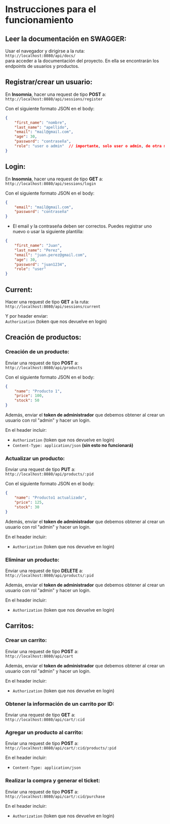 <!-- Instrucciones para el funcionamiento:


█ Leer la documentacion en SWAGGER:

Usar el navegador y dirigirse a la ruta: "http://localhost:8080/api/docs/" para acceder a la documentacion del proyecto, en ella se encontraran los endpoints de usuarios y productos.


► Registrar/ crear un usuario:

En insomnia hacer una request de tipo POST a http://localhost:8080/api/sessions/register

Con el sgte formato json en body:

{
    "first_name": "nombre",
    "last_name": "epellido",
    "email": "mail@gmail.com",
    "age": 30,
    "password": "contraseña",
    "role": "user o admin"    // importante solo user o admin de otra manera no funcionara
}



► Login: 

En insomnia hacer una request de tipo GET a http://localhost:8080/api/sessions/login

Con el sgte formato json en body:

{
    "email": "mail@gmail.com",
    "password": "contraseña",
}

* el mail y la contraseña deben ser correctos, puede registrar uno nuevo o usar la siguiente plantilla;

{
    "first_name": "Juan",
    "last_name": "Perez",
    "email": "juan.perez@gmail.com",
    "age": 30,
    "password": "juan1234",
    "role": "user"
}



► Current:

Hacer una request tipo GET a la ruta    http://localhost:8080/api/sessions/current

Y por header enviar:

Authorization (token que nos devuelve en login)




█ Creacion de productos:



► Creacion de un producto:

POST   a  http://localhost:8080/api/products

json en body:

{
  "name": "Producto 1",
  "price": 100,
  "stock": 50
}


y ademas enviar el token de administrador que debemos obtener al crear un usuario con rol admin y hacer un login

header:

 - Authorization (token que nos devuelve en login)
 - Content-Type application/json       ** sin esto no funciona


► Actualizar un producto:

PUT   a  http://localhost:8080/api/products/:pid

json en body:

{
  "name": "Producto1 actualizado",
  "price": 125,
  "stock": 30
}



y ademas enviar el token de administrador que debemos obtener al crear un usuario con rol admin y hacer un login

header:

Authorization (token que nos devuelve en login)



► Eliminar un producto

PUT   a  http://localhost:8080/api/products/:pid



y ademas enviar el token de administrador que debemos obtener al crear un usuario con rol admin y hacer un login

header:

Authorization (token que nos devuelve en login)



█ Carritos

►  Crear un carrito

POST   a  http://localhost:8080/api/cart


y ademas enviar el token de administrador que debemos obtener al crear un usuario con rol admin y hacer un login

header:

Authorization (token que nos devuelve en login)

► Obtener la informacion de un carrito por id

GET a http://localhost:8080/api/cart/:cid



► Agregar un producto al carrito


POST a http://localhost:8080/api/cart/:cid/products/:pid

header:

 - Content-Type application/json




► Realizar la compra y generar el ticket

POST a http://localhost:8080/api/cart/:cid/purchase


header: 

Authorization (token que nos devuelve en login)

 -->

# Instrucciones para el funcionamiento

## Leer la documentación en SWAGGER:

Usar el navegador y dirigirse a la ruta:  
`http://localhost:8080/api/docs/`  
para acceder a la documentación del proyecto. En ella se encontrarán los endpoints de usuarios y productos.

## Registrar/crear un usuario:

En **Insomnia**, hacer una request de tipo **POST** a:  
`http://localhost:8080/api/sessions/register`

Con el siguiente formato JSON en el body:

```json
{
    "first_name": "nombre",
    "last_name": "apellido",
    "email": "mail@gmail.com",
    "age": 30,
    "password": "contraseña",
    "role": "user o admin"  // importante, solo user o admin, de otra manera no funcionará
}
```

## Login:

En **Insomnia**, hacer una request de tipo **GET** a:  
`http://localhost:8080/api/sessions/login`

Con el siguiente formato JSON en el body:

```json
{
    "email": "mail@gmail.com",
    "password": "contraseña"
}
```

* El email y la contraseña deben ser correctos. Puedes registrar uno nuevo o usar la siguiente plantilla:

```json
{
    "first_name": "Juan",
    "last_name": "Perez",
    "email": "juan.perez@gmail.com",
    "age": 30,
    "password": "juan1234",
    "role": "user"
}
```

## Current:

Hacer una request de tipo **GET** a la ruta:  
`http://localhost:8080/api/sessions/current`

Y por header enviar:  
`Authorization` (token que nos devuelve en login)

## Creación de productos:

### Creación de un producto:

Enviar una request de tipo **POST** a:  
`http://localhost:8080/api/products`

Con el siguiente formato JSON en el body:

```json
{
    "name": "Producto 1",
    "price": 100,
    "stock": 50
}
```

Además, enviar el **token de administrador** que debemos obtener al crear un usuario con rol "admin" y hacer un login.

En el header incluir:

- `Authorization` (token que nos devuelve en login)
- `Content-Type: application/json` **(sin esto no funcionará)**

### Actualizar un producto:

Enviar una request de tipo **PUT** a:  
`http://localhost:8080/api/products/:pid`

Con el siguiente formato JSON en el body:

```json
{
    "name": "Producto1 actualizado",
    "price": 125,
    "stock": 30
}
```

Además, enviar el **token de administrador** que debemos obtener al crear un usuario con rol "admin" y hacer un login.

En el header incluir:

- `Authorization` (token que nos devuelve en login)

### Eliminar un producto:

Enviar una request de tipo **DELETE** a:  
`http://localhost:8080/api/products/:pid`

Además, enviar el **token de administrador** que debemos obtener al crear un usuario con rol "admin" y hacer un login.

En el header incluir:

- `Authorization` (token que nos devuelve en login)

## Carritos:

### Crear un carrito:

Enviar una request de tipo **POST** a:  
`http://localhost:8080/api/cart`

Además, enviar el **token de administrador** que debemos obtener al crear un usuario con rol "admin" y hacer un login.

En el header incluir:

- `Authorization` (token que nos devuelve en login)

### Obtener la información de un carrito por ID:

Enviar una request de tipo **GET** a:  
`http://localhost:8080/api/cart/:cid`

### Agregar un producto al carrito:

Enviar una request de tipo **POST** a:  
`http://localhost:8080/api/cart/:cid/products/:pid`

En el header incluir:

- `Content-Type: application/json`

### Realizar la compra y generar el ticket:

Enviar una request de tipo **POST** a:  
`http://localhost:8080/api/cart/:cid/purchase`

En el header incluir:

- `Authorization` (token que nos devuelve en login)




